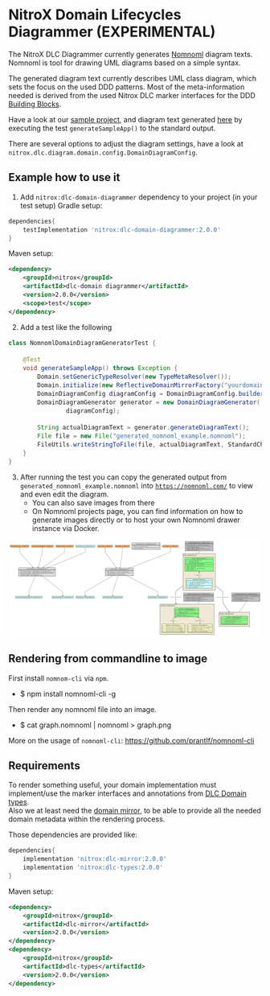 # NitroX Domain Lifecycles Diagrammer (EXPERIMENTAL)

The NitroX DLC Diagrammer currently generates [Nomnoml](https://nomnoml.com/) diagram texts.
Nomnoml is tool for drawing UML diagrams based on a simple syntax. 

The generated diagram text currently describes UML class diagram, which sets the focus on the used DDD patterns.
Most of the meta-information needed is derived from the used Nitrox DLC marker interfaces for the DDD [Building Blocks](./readme_building_blocks.md). 

Have a look at our [sample project](./dlc-sample), and diagram text generated [here](./dlc-domain-diagrammer/src/test/java/nomnoml/generator/NomnomlDomainDiagramGeneratorTest.java) 
by executing the test `generateSampleApp()` to the standard output. 

There are several options to adjust the diagram settings, have a look at `nitrox.dlc.diagram.domain.config.DomainDiagramConfig`.

## Example how to use it

1. Add `nitrox:dlc-domain-diagrammer` dependency to your project (in your test setup)
Gradle setup:
```Groovy
dependencies{
    testImplementation 'nitrox:dlc-domain-diagrammer:2.0.0'
}
```

Maven setup:
```XML
<dependency>
    <groupId>nitrox</groupId>
    <artifactId>dlc-domain diagrammer</artifactId>
    <version>2.0.0</version>
    <scope>test</scope>
</dependency>
```

2. Add a test like the following
```Java
class NomnomlDomainDiagramGeneratorTest {
    
    @Test
    void generateSampleApp() throws Exception {
        Domain.setGenericTypeResolver(new TypeMetaResolver());
        Domain.initialize(new ReflectiveDomainMirrorFactory("yourdomain"));
        DomainDiagramConfig diagramConfig = DomainDiagramConfig.builder().withContextPackageName("yourdomain").build();
        DomainDiagramGenerator generator = new DomainDiagramGenerator(
                diagramConfig);
        
        String actualDiagramText = generator.generateDiagramText();
        File file = new File("generated_nomnoml_example.nomnoml");
        FileUtils.writeStringToFile(file, actualDiagramText, StandardCharsets.UTF_8);
    }
} 
```
3. After running the test you can copy the generated output from `generated_nomnoml_example.nomnoml` into [`https://nomnoml.com/`](https://nomnoml.com/) to view and even edit the diagram.
    - You can also save images from there
    - On Nomnoml projects page, you can find information on how to generate images directly or to host your own Nomnoml drawer instance via Docker.

![What a pity you cannot see it](./dlc-documentation/resources/images/nomnoml.png "Nomnoml based DDD class diagram")

## Rendering from commandline to image

First install `nomnom-cli` via `npm`.
- $ npm install nomnoml-cli -g

Then render any nomnoml file into an image.
- $ cat graph.nomnoml | nomnoml > graph.png

More on the usage of `nomnoml-cli`: https://github.com/prantlf/nomnoml-cli

## Requirements

To render something useful, your domain implementation must implement/use the marker interfaces and annotations from [DLC Domain types](./dlc-types).  
Also we at least need the [domain mirror](./dlc-mirror), to be able to provide all the needed domain metadata within the rendering process.

Those dependencies are provided like:
```Groovy
dependencies{
    implementation 'nitrox:dlc-mirror:2.0.0'
    implementation 'nitrox:dlc-types:2.0.0'
}
```

Maven setup:
```XML
<dependency>
    <groupId>nitrox</groupId>
    <artifactId>dlc-mirror</artifactId>
    <version>2.0.0</version>
</dependency>
<dependency>
    <groupId>nitrox</groupId>
    <artifactId>dlc-types</artifactId>
    <version>2.0.0</version>
</dependency>
```
